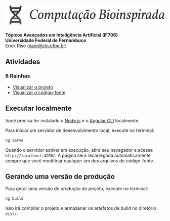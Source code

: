 ## ![Computação Bioinspirada](/public/assets/elements/logo.svg)

**Tópicos Avançados em Inteligência Artificial (IF706)**  
**Universidade Federal de Pernambuco**  
Erick Riso (<eaor@cin.ufpe.br>)

## Atividades

### 8 Rainhas

- [Visualizar o projeto](https://bioinspirada.riso.dev/eight-queens)
- [Visualizar o código-fonte](src/app/projects/eight-queens/)

## Executar localmente

Você precisa ter instalado o [Node.js](https://nodejs.org/) e o [Angular CLI](https://angular.dev/tools/cli) localmente.

Para iniciar um servidor de desenvolvimento local, execute no terminal:

```bash
ng serve
```

Quando o servidor estiver em execução, abra seu navegador e acesse `http://localhost:4200/`. A página será recarregada automaticamente sempre que você modificar qualquer um dos arquivos do código-fonte.

## Gerando uma versão de produção

Para gerar uma versão de produção do projeto, execute no terminal:

```bash
ng build
```

Isso irá compilar o projeto e armazenar os artefatos de build no diretório `dist/`.
